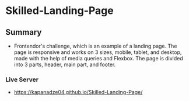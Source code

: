 # Skilled-Landing-Page

## Summary
- Frontendor's challenge, which is an example of a landing page. The page is responsive and works on 3 sizes, mobile, tablet, and desktop, made with the help of media queries and Flexbox. The page is divided into 3 parts, header, main part, and footer.

### Live Server

- https://kapanadze04.github.io/Skilled-Landing-Page/
